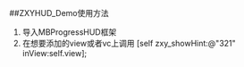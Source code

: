 ##ZXYHUD_Demo使用方法
 1. 导入MBProgressHUD框架
 2. 在想要添加的view或者vc上调用    [self zxy_showHint:@"321" inView:self.view];






